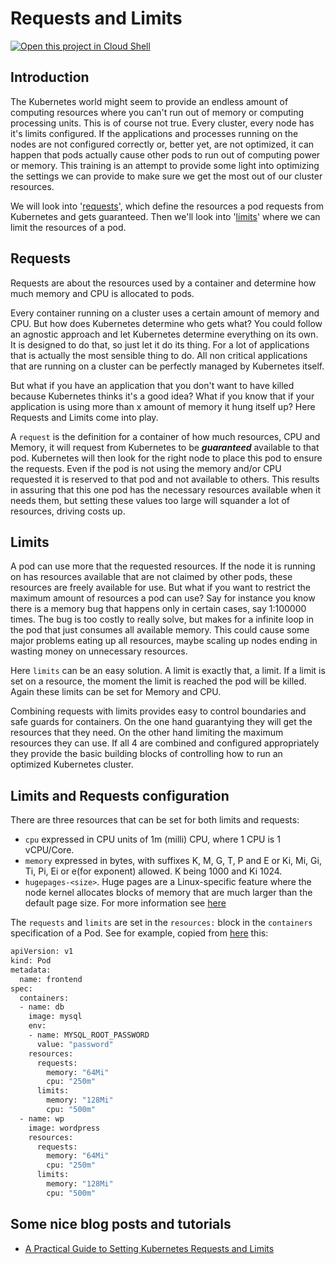 # Requests and Limits

[![Open this project in Cloud Shell](http://gstatic.com/cloudssh/images/open-btn.png)](https://ssh.cloud.google.com/cloudshell/open?cloudshell_git_repo=https://github.com/marijnmur/googlecloudshelltutorials&cloudshell_tutorial=requests_and_limits.md)

## Introduction

The Kubernetes world might seem to provide an endless amount of computing
resources where you can't run out of memory or computing processing units. This
is of course not true. Every cluster, every node has it's limits configured. If
the applications and processes running on the nodes are not configured correctly
or, better yet, are not optimized, it can happen that pods actually cause other
pods to run out of computing power or memory.
This training is an attempt to provide some light into optimizing the settings
we can provide to make sure we get the most out of our cluster resources.

 We will look into '[requests](#requests)', which define the resources a pod
requests from Kubernetes and gets guaranteed. Then we'll look into
'[limits](#limits)' where we can limit the resources of a pod.

## Requests

Requests are about the resources used by
a container and determine how much memory and CPU is allocated to pods.

Every container running on a cluster uses a certain amount of memory and CPU.
But how does Kubernetes determine who gets what? You could follow an agnostic
approach and let Kubernetes determine everything on its own. It is designed to
do that, so just let it do its thing. For a lot of applications that is
actually the most sensible thing to do. All non critical applications that are
running on a cluster can be perfectly managed by Kubernetes itself.

But what if you have an application that you don't want to have killed because
Kubernetes thinks it's a good idea? What if you know that if your application is
using more than x amount of memory it hung itself up? Here Requests and Limits
come into play.

A `request` is the definition for a container of how much resources, CPU and
Memory, it will request from Kubernetes to be **_guaranteed_** available to that
pod. Kubernetes will then look for the right node to place this pod to ensure
the requests. Even if the pod is not using the memory and/or CPU requested it is
reserved to that pod and not available to others. This results in assuring that
this one pod has the necessary resources available when it needs them, but
setting these values too large will squander a lot of resources, driving costs
up.

## Limits

A pod can use more that the requested resources. If the node it is running on
has resources available that are not claimed by other pods, these resources are
freely available for use. But what if you want to restrict the
maximum amount of resources a pod can use? Say for instance you know there is a
memory bug that happens only in certain cases, say 1:100000 times. The bug is
too costly to really solve, but makes for a infinite loop in the pod that just
consumes all available memory. This could cause some major problems eating up
all resources, maybe scaling up nodes ending in wasting money on
unnecessary resources.

Here `limits` can be an easy solution. A limit is exactly that, a limit. If a
limit is set on a resource, the moment the limit is reached the pod will be
killed. Again these limits can be set for Memory and CPU.

Combining requests with limits provides easy to control boundaries and safe
guards for containers. On the one hand guarantying they will get the resources
that they need. On the other hand limiting the maximum resources they can use.
If all 4 are combined and configured appropriately they provide the basic
building blocks of controlling how to run an optimized Kubernetes cluster.

## Limits and Requests configuration

There are three resources that can be set for both limits and requests:

- `cpu` expressed in CPU units of 1m (milli) CPU, where 1 CPU is 1 vCPU/Core.
- `memory` expressed in bytes, with suffixes K, M, G, T, P and E or Ki, Mi, Gi,
Ti, Pi, Ei or e(for exponent) allowed. K being 1000 and Ki 1024.
- `hugepages-<size>`. Huge pages are a Linux-specific feature where the node
kernel allocates blocks of memory that are much larger than the default page
size. For more information see [here](https://kubernetes.io/docs/concepts/configuration/manage-resources-containers/#resource-types)

The `requests` and `limits` are set in the `resources:` block in the
`containers` specification of a Pod. See for example, copied from [here](https://kubernetes.io/docs/concepts/configuration/manage-resources-containers/#resource-units-in-kubernetes)
this:

``` bash
apiVersion: v1
kind: Pod
metadata:
  name: frontend
spec:
  containers:
  - name: db
    image: mysql
    env:
    - name: MYSQL_ROOT_PASSWORD
      value: "password"
    resources:
      requests:
        memory: "64Mi"
        cpu: "250m"
      limits:
        memory: "128Mi"
        cpu: "500m"
  - name: wp
    image: wordpress
    resources:
      requests:
        memory: "64Mi"
        cpu: "250m"
      limits:
        memory: "128Mi"
        cpu: "500m"
```

## Some nice blog posts and tutorials

- [A Practical Guide to Setting Kubernetes Requests and Limits](http://blog.kubecost.com/blog/requests-and-limits/)
